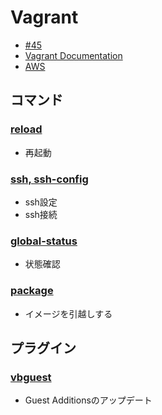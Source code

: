 # Vagrant

- [#45](https://github.com/hdknr/note/issues/45)
- [Vagrant Documentation](https://www.vagrantup.com/docs/index.html)
- [AWS](vagrant.aws.md)


## コマンド

### [reload](vagrant.reload.md)

- 再起動

### [ssh, ssh-config](vagrant.ssh.md)

- ssh設定
- ssh接続

### [global-status](vagrant.global-status.md)

- 状態確認

### [package](vagrant.package.md)

- イメージを引越しする

## プラグイン

### [vbguest](vagrant.vbguest.md)

- Guest Additionsのアップデート
